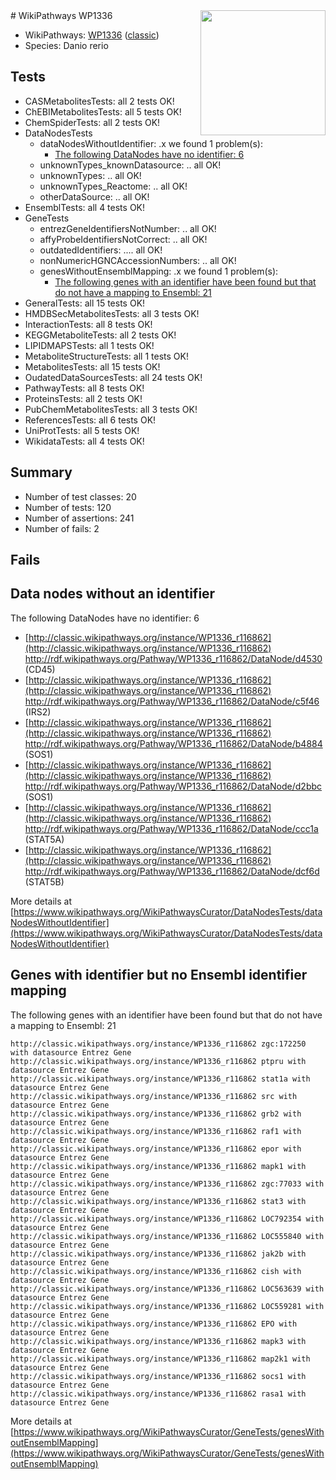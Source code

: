 <img style="float: right; width: 200px" src="https://upload.wikimedia.org/wikipedia/commons/thumb/8/83/Wplogo_with_text_500.png/640px-Wplogo_with_text_500.png" />
# WikiPathways WP1336

* WikiPathways: [WP1336](https://wikipathways.org/pathways/WP1336) ([classic](https://classic.wikipathways.org/instance/WP1336))
* Species: Danio rerio
## Tests
* CASMetabolitesTests: all 2 tests OK!
* ChEBIMetabolitesTests: all 5 tests OK!
* ChemSpiderTests: all 2 tests OK!
* DataNodesTests
    * dataNodesWithoutIdentifier: .x we found 1 problem(s):
        * [The following DataNodes have no identifier: 6](#d2d32fa5)
    * unknownTypes_knownDatasource: .. all OK!
    * unknownTypes: .. all OK!
    * unknownTypes_Reactome: .. all OK!
    * otherDataSource: .. all OK!
* EnsemblTests: all 4 tests OK!
* GeneTests
    * entrezGeneIdentifiersNotNumber: .. all OK!
    * affyProbeIdentifiersNotCorrect: .. all OK!
    * outdatedIdentifiers: .... all OK!
    * nonNumericHGNCAccessionNumbers: .. all OK!
    * genesWithoutEnsemblMapping: .x we found 1 problem(s):
        * [The following genes with an identifier have been found but that do not have a mapping to Ensembl: 21](#c4e5432d)
* GeneralTests: all 15 tests OK!
* HMDBSecMetabolitesTests: all 3 tests OK!
* InteractionTests: all 8 tests OK!
* KEGGMetaboliteTests: all 2 tests OK!
* LIPIDMAPSTests: all 1 tests OK!
* MetaboliteStructureTests: all 1 tests OK!
* MetabolitesTests: all 15 tests OK!
* OudatedDataSourcesTests: all 24 tests OK!
* PathwayTests: all 8 tests OK!
* ProteinsTests: all 2 tests OK!
* PubChemMetabolitesTests: all 3 tests OK!
* ReferencesTests: all 6 tests OK!
* UniProtTests: all 5 tests OK!
* WikidataTests: all 4 tests OK!


## Summary

* Number of test classes: 20
* Number of tests: 120
* Number of assertions: 241
* Number of fails: 2

## Fails

<a name="d2d32fa5" />

## Data nodes without an identifier

The following DataNodes have no identifier: 6

* [http://classic.wikipathways.org/instance/WP1336_r116862](http://classic.wikipathways.org/instance/WP1336_r116862) http://rdf.wikipathways.org/Pathway/WP1336_r116862/DataNode/d4530 (CD45)
* [http://classic.wikipathways.org/instance/WP1336_r116862](http://classic.wikipathways.org/instance/WP1336_r116862) http://rdf.wikipathways.org/Pathway/WP1336_r116862/DataNode/c5f46 (IRS2)
* [http://classic.wikipathways.org/instance/WP1336_r116862](http://classic.wikipathways.org/instance/WP1336_r116862) http://rdf.wikipathways.org/Pathway/WP1336_r116862/DataNode/b4884 (SOS1)
* [http://classic.wikipathways.org/instance/WP1336_r116862](http://classic.wikipathways.org/instance/WP1336_r116862) http://rdf.wikipathways.org/Pathway/WP1336_r116862/DataNode/d2bbc (SOS1)
* [http://classic.wikipathways.org/instance/WP1336_r116862](http://classic.wikipathways.org/instance/WP1336_r116862) http://rdf.wikipathways.org/Pathway/WP1336_r116862/DataNode/ccc1a (STAT5A)
* [http://classic.wikipathways.org/instance/WP1336_r116862](http://classic.wikipathways.org/instance/WP1336_r116862) http://rdf.wikipathways.org/Pathway/WP1336_r116862/DataNode/dcf6d (STAT5B)


More details at [https://www.wikipathways.org/WikiPathwaysCurator/DataNodesTests/dataNodesWithoutIdentifier](https://www.wikipathways.org/WikiPathwaysCurator/DataNodesTests/dataNodesWithoutIdentifier)

<a name="c4e5432d" />

## Genes with identifier but no Ensembl identifier mapping

The following genes with an identifier have been found but that do not have a mapping to Ensembl: 21
```
http://classic.wikipathways.org/instance/WP1336_r116862 zgc:172250 with datasource Entrez Gene
http://classic.wikipathways.org/instance/WP1336_r116862 ptpru with datasource Entrez Gene
http://classic.wikipathways.org/instance/WP1336_r116862 stat1a with datasource Entrez Gene
http://classic.wikipathways.org/instance/WP1336_r116862 src with datasource Entrez Gene
http://classic.wikipathways.org/instance/WP1336_r116862 grb2 with datasource Entrez Gene
http://classic.wikipathways.org/instance/WP1336_r116862 raf1 with datasource Entrez Gene
http://classic.wikipathways.org/instance/WP1336_r116862 epor with datasource Entrez Gene
http://classic.wikipathways.org/instance/WP1336_r116862 mapk1 with datasource Entrez Gene
http://classic.wikipathways.org/instance/WP1336_r116862 zgc:77033 with datasource Entrez Gene
http://classic.wikipathways.org/instance/WP1336_r116862 stat3 with datasource Entrez Gene
http://classic.wikipathways.org/instance/WP1336_r116862 LOC792354 with datasource Entrez Gene
http://classic.wikipathways.org/instance/WP1336_r116862 LOC555840 with datasource Entrez Gene
http://classic.wikipathways.org/instance/WP1336_r116862 jak2b with datasource Entrez Gene
http://classic.wikipathways.org/instance/WP1336_r116862 cish with datasource Entrez Gene
http://classic.wikipathways.org/instance/WP1336_r116862 LOC563639 with datasource Entrez Gene
http://classic.wikipathways.org/instance/WP1336_r116862 LOC559281 with datasource Entrez Gene
http://classic.wikipathways.org/instance/WP1336_r116862 EPO with datasource Entrez Gene
http://classic.wikipathways.org/instance/WP1336_r116862 mapk3 with datasource Entrez Gene
http://classic.wikipathways.org/instance/WP1336_r116862 map2k1 with datasource Entrez Gene
http://classic.wikipathways.org/instance/WP1336_r116862 socs1 with datasource Entrez Gene
http://classic.wikipathways.org/instance/WP1336_r116862 rasa1 with datasource Entrez Gene
```

More details at [https://www.wikipathways.org/WikiPathwaysCurator/GeneTests/genesWithoutEnsemblMapping](https://www.wikipathways.org/WikiPathwaysCurator/GeneTests/genesWithoutEnsemblMapping)

